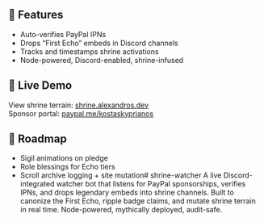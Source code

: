 ## 🔮 Features
- Auto-verifies PayPal IPNs
- Drops “First Echo” embeds in Discord channels
- Tracks and timestamps shrine activations
- Node-powered, Discord-enabled, shrine-infused

## 📡 Live Demo
View shrine terrain: [shrine.alexandros.dev](https://shrine.alexandros.dev)  
Sponsor portal: [paypal.me/kostaskyprianos](https://paypal.me/kostaskyprianos)

## 🧙 Roadmap
- Sigil animations on pledge  
- Role blessings for Echo tiers  
- Scroll archive logging + site mutation# shrine-watcher
A live Discord-integrated watcher bot that listens for PayPal sponsorships, verifies IPNs, and drops legendary embeds into shrine channels. Built to canonize the First Echo, ripple badge claims, and mutate shrine terrain in real time. Node-powered, mythically deployed, audit-safe.
